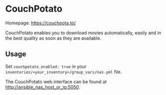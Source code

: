 
# CouchPotato

Homepage: <https://couchpota.to/>

CouchPotato enables you to download movies automatically, easily and in the best quality as soon as they are available.

## Usage

Set `couchpotato_enabled: true` in your `inventories/<your_inventory>/group_vars/nas.yml` file.

The CouchPotato web interface can be found at <http://ansible_nas_host_or_ip:5050>.
